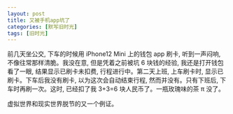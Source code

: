 ```yaml
---
layout: post
title: 又被手机app坑了
categories: [默写旧时光]
tags: [旧时光]
---
```


前几天坐公交, 下车的时候用 iPhone12 Mini 上的钱包 app 刷卡, 听到一声闷响, 不像往常那样清脆。我没在意, 但是凭着之前被坑 6 块钱的经验, 我还是打开钱包看了一眼, 结果显示已刷卡未扣费, 行程进行中。第二天上班, 上车刷卡时, 显示已刷卡。下车后我没有刷卡, 以为这次会自动结束行程, 然而并没有。只有下班后, 下车时再刷一次。这时, 已经扣了我 3+3=6 块人民币了。一瓶玫瑰味的茶 π 没了。

虚拟世界和现实世界脱节的又一个例证。
